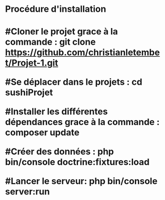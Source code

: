 
<h1> Procédure d'installation <h1>

#Cloner le projet grace à la commande : git clone https://github.com/christianletembet/Projet-1.git <br>

#Se déplacer dans le projets : cd sushiProjet

#Installer les différentes dépendances grace à la commande : composer update <br>

#Créer des données : php bin/console doctrine:fixtures:load <br>

#Lancer le serveur: php bin/console server:run
